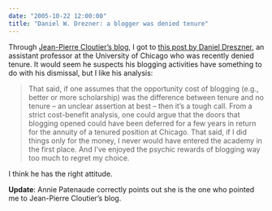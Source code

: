 ```yaml
---
date: "2005-10-22 12:00:00"
title: "Daniel W. Drezner: a blogger was denied tenure"
---
```




Through [Jean-Pierre Cloutier&rsquo;s blog](http://cyberie.qc.ca/jpc/2005/10/blogues-universitaires-risque.html), I got to [this post by Daniel Dreszner](http://www.danieldrezner.com/archives/002353.html), an assistant professor at the University of Chicago who was recently denied tenure. It would seem he suspects his blogging activities have something to do with his dismissal, but I like his analysis:

> That said, if one assumes that the opportunity cost of blogging (e.g., better or more scholarship) was the difference between tenure and no tenure &#8211; an unclear assertion at best &#8211; then it&rsquo;s a tough call. From a strict cost-benefit analysis, one could argue that the doors that blogging opened could have been deferred for a few years in return for the annuity of a tenured position at Chicago. That said, if I did things only for the money, I never would have entered the academy in the first place. And I&rsquo;ve enjoyed the psychic rewards of blogging way too much to regret my choice.


I think he has the right attitude. 

__Update__: Annie Patenaude correctly points out she is the one who pointed me to Jean-Pierre Cloutier&rsquo;s blog.

